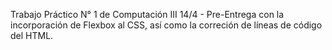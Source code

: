 Trabajo Práctico N° 1 de Computación III
  14/4 - Pre-Entrega con la incorporación de Flexbox al CSS, así como la correción de líneas de código del HTML.
